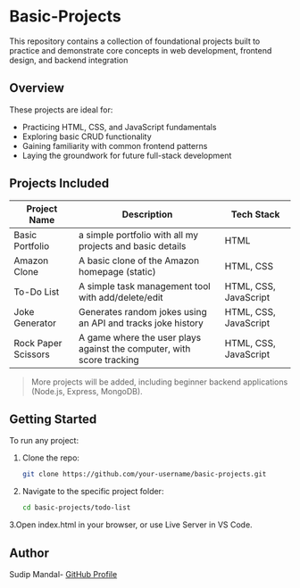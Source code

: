 # Basic-Projects
This repository contains a collection of foundational projects built to practice and demonstrate core concepts in web development, frontend design, and backend integration


##  Overview
These projects are ideal for:
- Practicing HTML, CSS, and JavaScript fundamentals
- Exploring basic CRUD functionality
- Gaining familiarity with common frontend patterns
- Laying the groundwork for future full-stack development


##  Projects Included

| Project Name        | Description                                                              | Tech Stack              |
|---------------------|--------------------------------------------------------------------------|-------------------------|
| Basic Portfolio     | a simple portfolio with all my projects  and basic details               | HTML                    |
| Amazon Clone        | A basic clone of the Amazon homepage (static)                            | HTML, CSS               |
| To-Do List          | A simple task management tool with add/delete/edit                       | HTML, CSS, JavaScript   |
| Joke Generator      | Generates random jokes using an API and tracks joke history              | HTML, CSS, JavaScript   |
| Rock Paper Scissors | A game where the user plays against the computer, with score tracking    | HTML, CSS, JavaScript   |

> More projects will be added, including beginner backend applications (Node.js, Express, MongoDB).

## Getting Started

To run any project:
1. Clone the repo:
   ```bash
   git clone https://github.com/your-username/basic-projects.git
2. Navigate to the specific project folder:
   ```bash
   cd basic-projects/todo-list
3.Open index.html in your browser, or use Live Server in VS Code.

##  Author
Sudip Mandal- [GitHub Profile](https://github.com/sudip-mandal)
